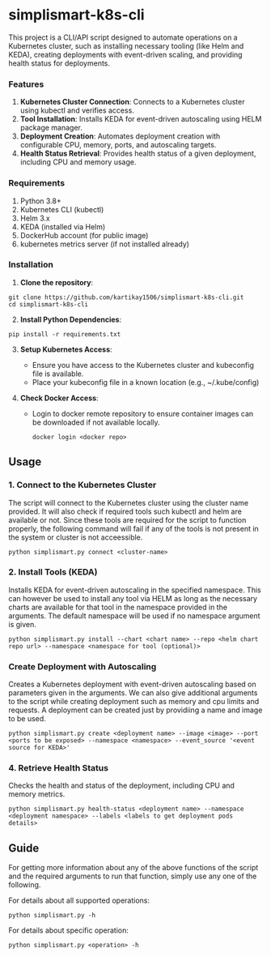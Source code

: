 # simplismart-k8s-cli
This project is a CLI/API script designed to automate operations on a Kubernetes cluster, such as installing necessary tooling (like Helm and KEDA), creating deployments with event-driven scaling, and providing health status for deployments.

### Features
1. **Kubernetes Cluster Connection**: Connects to a Kubernetes cluster using kubectl and verifies access.
2. **Tool Installation**: Installs KEDA for event-driven autoscaling using HELM package manager.
3. **Deployment Creation**: Automates deployment creation with configurable CPU, memory, ports, and autoscaling targets.
4. **Health Status Retrieval**: Provides health status of a given deployment, including CPU and memory usage.

### Requirements
1. Python 3.8+
2. Kubernetes CLI (kubectl)
3. Helm 3.x
4. KEDA (installed via Helm)
5. DockerHub account (for public image)
6. kubernetes metrics server (if not installed already)

### Installation

1. **Clone the repository**:
```
git clone https://github.com/kartikay1506/simplismart-k8s-cli.git
cd simplismart-k8s-cli
```

2. **Install Python Dependencies**:
```
pip install -r requirements.txt
```

3. **Setup Kubernetes Access**:
    - Ensure you have access to the Kubernetes cluster and kubeconfig file is available.
    - Place your kubeconfig file in a known location (e.g., ~/.kube/config)


4. **Check Docker Access**:
    - Login to docker remote repository to ensure container images can be downloaded if not available locally.
      ```
      docker login <docker repo>
      ```

## Usage
### 1. Connect to the Kubernetes Cluster
The script will connect to the Kubernetes cluster using the cluster name provided. It will also check if required tools such kubectl and helm are available or not. Since these tools are required for the script to function properly, the following command will fail if any of the tools is not present in the system or cluster is not acceessible.
```
python simplismart.py connect <cluster-name>
```

### 2. Install Tools (KEDA)
Installs KEDA for event-driven autoscaling in the specified namespace. This can however be used to install any tool via HELM as long as the necessary charts are available for that tool in the namespace provided in the arguments. The default namespace will be used if no namespace argument is given.
```
python simplismart.py install --chart <chart name> --repo <helm chart repo url> --namespace <namespace for tool (optional)>
```

### Create Deployment with Autoscaling
Creates a Kubernetes deployment with event-driven autoscaling based on parameters given in the arguments.
We can also give additional arguments to the script while creating deployment such as memory and cpu limits and requests. A deployment can be created just by providiing a name and image to be used.
```
python simplismart.py create <deployment name> --image <image> --port <ports to be exposed> --namespace <namespace> --event_source '<event source for KEDA>'
```

### 4. Retrieve Health Status
Checks the health and status of the deployment, including CPU and memory metrics.
```
python simplismart.py health-status <deployment name> --namespace <deployment namespace> --labels <labels to get deployment pods details>
```

## Guide
For getting more information about any of the above functions of the script and the required arguments to run that function, simply use any one of the following.

For details about all supported operations:
```
python simplismart.py -h
```
For details about specific operation:
```
python simplismart.py <operation> -h
```


